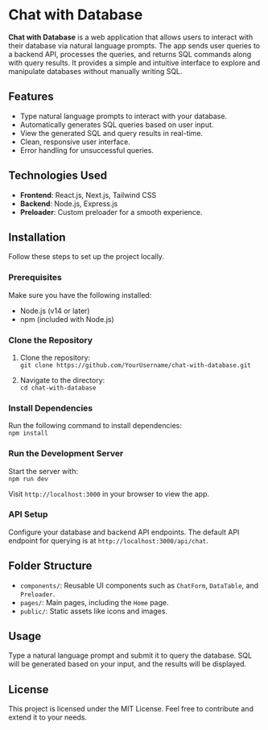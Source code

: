 # Chat with Database

**Chat with Database** is a web application that allows users to interact with their database via natural language prompts. The app sends user queries to a backend API, processes the queries, and returns SQL commands along with query results. It provides a simple and intuitive interface to explore and manipulate databases without manually writing SQL.

## Features
- Type natural language prompts to interact with your database.
- Automatically generates SQL queries based on user input.
- View the generated SQL and query results in real-time.
- Clean, responsive user interface.
- Error handling for unsuccessful queries.

## Technologies Used
- **Frontend**: React.js, Next.js, Tailwind CSS
- **Backend**: Node.js, Express.js
- **Preloader**: Custom preloader for a smooth experience.

## Installation

Follow these steps to set up the project locally.

### Prerequisites
Make sure you have the following installed:
- Node.js (v14 or later)
- npm (included with Node.js)

### Clone the Repository
1. Clone the repository:  
   `git clone https://github.com/YourUsername/chat-with-database.git`

2. Navigate to the directory:  
   `cd chat-with-database`

### Install Dependencies
Run the following command to install dependencies:  
`npm install`

### Run the Development Server
Start the server with:  
`npm run dev`

Visit `http://localhost:3000` in your browser to view the app.

### API Setup
Configure your database and backend API endpoints. The default API endpoint for querying is at `http://localhost:3000/api/chat`.

## Folder Structure
- `components/`: Reusable UI components such as `ChatForm`, `DataTable`, and `Preloader`.
- `pages/`: Main pages, including the `Home` page.
- `public/`: Static assets like icons and images.

## Usage
Type a natural language prompt and submit it to query the database. SQL will be generated based on your input, and the results will be displayed.

## License
This project is licensed under the MIT License. Feel free to contribute and extend it to your needs.
